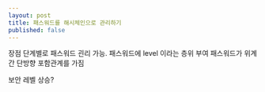 ```yaml
---
layout: post
title: 패스워드를 해시체인으로 관리하기
published: false
---
```


장점
단계별로 패스워드 괸리 가능. 패스워드에 level 이라는 층위 부여
패스워드가 위계간 단방향 포함관계를 가짐

보안 레벨 상승?

